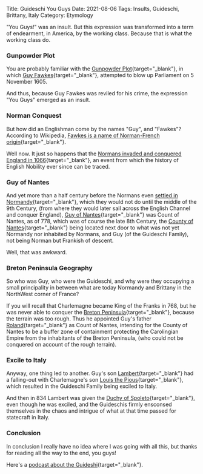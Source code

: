 Title: Guideschi You Guys
Date: 2021-08-06
Tags: Insults, Guideschi, Brittany, Italy
Category: Etymology

"You Guys!" was an insult. But this expression was transformed into a term
of endearment, in America, by the working class. Because that is what the
working class do.

### Gunpowder Plot
You are probably familiar with the
[Gunpowder Plot](https://en.wikipedia.org/wiki/Gunpowder_Plot){target="_blank"},
in which [Guy Fawkes](https://en.wikipedia.org/wiki/Guy_Fawkes){target="_blank"},
attempted to blow up Parliament on 5 November 1605.

And thus, because Guy Fawkes was reviled for his crime, the expression "You Guys" emerged
as an insult.

### Norman Conquest 
But how did an Englishman come by the names "Guy", and "Fawkes"?
According to Wikipedia,
[Fawkes is a name of Norman-French origin](https://en.wikipedia.org/wiki/Fawkes){target="_blank"}.

Well now. It just so happens that the
[Normans invaded and conquered England in 1066](https://en.wikipedia.org/wiki/Norman_Conquest){target="_blank"},
an event from which the history of English Nobility ever since can be traced.

### Guy of Nantes
And yet more than a half century before the Normans even
[settled in Normandy](https://en.wikipedia.org/wiki/Normandy#Viking_period){target="_blank"},
which they would not do until the middle of the 9th Century,
(from where they would later sail across the English Channel and conquer England),
[Guy of Nantes](https://en.wikipedia.org/wiki/Guy_of_Nantes){target="_blank"}
was Count of Nantes, as of 778, which was of course the late 8th Century, 
the [County of Nantes](https://en.wikipedia.org/wiki/County_of_Nantes){target="_blank"}
being located next door to what was not yet Normandy nor inhabited by Normans,
and Guy (of the Guideschi Family), not being Norman but Frankish of descent.

Well, that was awkward.

### Breton Peninsula Geography
So who was Guy, who were the Guideschi, and why were they occupying a small principality
in between what are today Normandy and Brittany in the NorthWest corner of France?

If you will recall that Charlemagne became King of the Franks in 768, but he was never able
to conquer the
[Breton Peninsula](https://en.wikipedia.org/wiki/Brittany){target="_blank"},
because the terrain was too rough. Thus he appointed
Guy's father [Roland](https://en.wikipedia.org/wiki/Roland){target="_blank"} as
Count of Nantes, intending for the County of Nantes to be a buffer zone of containment
protecting the Carolingian Empire from the inhabitants of the Breton Peninsula, (who
could not be conquered on account of the rough terrain).

### Excile to Italy
Anyway, one thing led to another. Guy's son
[Lambert](https://en.wikipedia.org/wiki/Lambert_I_of_Nantes){target="_blank"}
had a falling-out with Charlemagne's son
[Louis the Pious](https://en.wikipedia.org/wiki/Louis_the_Pious){target="_blank"},
which resulted in the Guideschi Family being exciled to Italy.

And then in 834 Lambert was given the
[Duchy of Spoleto](https://en.wikipedia.org/wiki/Duchy_of_Spoleto){target="_blank"},
even though he was exciled, and the Guideschis firmly ensconsed themselves in the
chaos and intrigue of what at that time passed for statecraft in Italy.

### Conclusion
In conclusion I really have no idea where I was going with all this, but
thanks for reading all the way to the end, you guys!

Here's a 
[podcast about the Guideshi](https://wittenbergtowestphaliapodcast.weebly.com/blog/episode-16-hey-guy){target="_blank"}.
